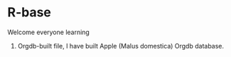 # R-base
Welcome everyone learning
1. Orgdb-built file, I have built Apple (Malus domestica) Orgdb database.
